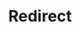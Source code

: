 ﻿---
layout: src/layouts/Redirect.astro
title: Redirect
redirect: https://yamldoc.liuyan.wang/docs/security/authentication/guest-login
pubDate:  2023-01-01
navSearch: false
navSitemap: false
navMenu: false
---
